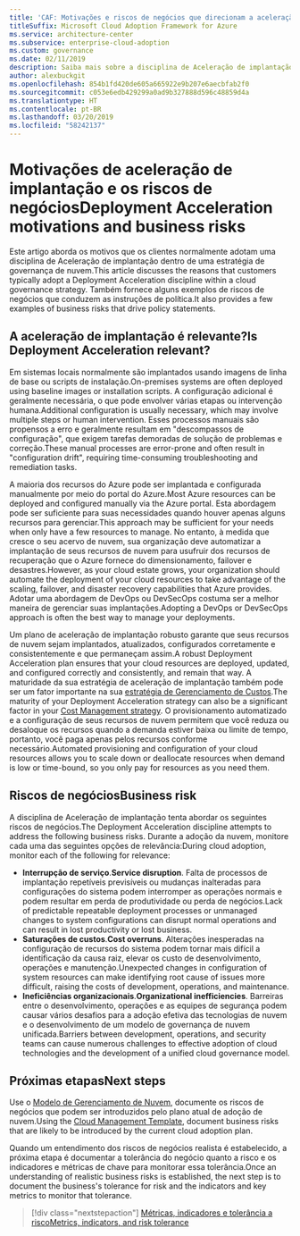```yaml
---
title: 'CAF: Motivações e riscos de negócios que direcionam a aceleração da implantação'
titleSuffix: Microsoft Cloud Adoption Framework for Azure
ms.service: architecture-center
ms.subservice: enterprise-cloud-adoption
ms.custom: governance
ms.date: 02/11/2019
description: Saiba mais sobre a disciplina de Aceleração de implantação como parte de uma estratégia de governança de nuvem.
author: alexbuckgit
ms.openlocfilehash: 854b1fd420de605a665922e9b207e6aecbfab2f0
ms.sourcegitcommit: c053e6edb429299a0ad9b327888d596c48859d4a
ms.translationtype: HT
ms.contentlocale: pt-BR
ms.lasthandoff: 03/20/2019
ms.locfileid: "58242137"
---
```

# <a name="deployment-acceleration-motivations-and-business-risks"></a><span data-ttu-id="be639-103">Motivações de aceleração de implantação e os riscos de negócios</span><span class="sxs-lookup"><span data-stu-id="be639-103">Deployment Acceleration motivations and business risks</span></span>

<span data-ttu-id="be639-104">Este artigo aborda os motivos que os clientes normalmente adotam uma disciplina de Aceleração de implantação dentro de uma estratégia de governança de nuvem.</span><span class="sxs-lookup"><span data-stu-id="be639-104">This article discusses the reasons that customers typically adopt a Deployment Acceleration discipline within a cloud governance strategy.</span></span> <span data-ttu-id="be639-105">Também fornece alguns exemplos de riscos de negócios que conduzem as instruções de política.</span><span class="sxs-lookup"><span data-stu-id="be639-105">It also provides a few examples of business risks that drive policy statements.</span></span>

<!-- markdownlint-disable MD026 -->

## <a name="is-deployment-acceleration-relevant"></a><span data-ttu-id="be639-106">A aceleração de implantação é relevante?</span><span class="sxs-lookup"><span data-stu-id="be639-106">Is Deployment Acceleration relevant?</span></span>

<span data-ttu-id="be639-107">Em sistemas locais normalmente são implantados usando imagens de linha de base ou scripts de instalação.</span><span class="sxs-lookup"><span data-stu-id="be639-107">On-premises systems are often deployed using baseline images or installation scripts.</span></span> <span data-ttu-id="be639-108">A configuração adicional é geralmente necessária, o que pode envolver várias etapas ou intervenção humana.</span><span class="sxs-lookup"><span data-stu-id="be639-108">Additional configuration is usually necessary, which may involve multiple steps or human intervention.</span></span> <span data-ttu-id="be639-109">Esses processos manuais são propensos a erro e geralmente resultam em "descompassos de configuração", que exigem tarefas demoradas de solução de problemas e correção.</span><span class="sxs-lookup"><span data-stu-id="be639-109">These manual processes are error-prone and often result in "configuration drift", requiring time-consuming troubleshooting and remediation tasks.</span></span>

<span data-ttu-id="be639-110">A maioria dos recursos do Azure pode ser implantada e configurada manualmente por meio do portal do Azure.</span><span class="sxs-lookup"><span data-stu-id="be639-110">Most Azure resources can be deployed and configured manually via the Azure portal.</span></span> <span data-ttu-id="be639-111">Esta abordagem pode ser suficiente para suas necessidades quando houver apenas alguns recursos para gerenciar.</span><span class="sxs-lookup"><span data-stu-id="be639-111">This approach may be sufficient for your needs when only have a few resources to manage.</span></span> <span data-ttu-id="be639-112">No entanto, à medida que cresce o seu acervo de nuvem, sua organização deve automatizar a implantação de seus recursos de nuvem para usufruir dos recursos de recuperação que o Azure fornece do dimensionamento, failover e desastres.</span><span class="sxs-lookup"><span data-stu-id="be639-112">However, as your cloud estate grows, your organization should automate the deployment of your cloud resources to take advantage of the scaling, failover, and disaster recovery capabilities that Azure provides.</span></span> <span data-ttu-id="be639-113">Adotar uma abordagem de DevOps ou DevSecOps costuma ser a melhor maneira de gerenciar suas implantações.</span><span class="sxs-lookup"><span data-stu-id="be639-113">Adopting a DevOps or DevSecOps approach is often the best way to manage your deployments.</span></span>

<span data-ttu-id="be639-114">Um plano de aceleração de implantação robusto garante que seus recursos de nuvem sejam implantados, atualizados, configurados corretamente e consistentemente e que permaneçam assim.</span><span class="sxs-lookup"><span data-stu-id="be639-114">A robust Deployment Acceleration plan ensures that your cloud resources are deployed, updated, and configured correctly and consistently, and remain that way.</span></span> <span data-ttu-id="be639-115">A maturidade da sua estratégia de aceleração de implantação também pode ser um fator importante na sua [estratégia de Gerenciamento de Custos](../cost-management/overview.md).</span><span class="sxs-lookup"><span data-stu-id="be639-115">The maturity of your Deployment Acceleration strategy can also be a significant factor in your [Cost Management strategy](../cost-management/overview.md).</span></span> <span data-ttu-id="be639-116">O provisionamento automatizado e a configuração de seus recursos de nuvem permitem que você reduza ou desaloque os recursos quando a demanda estiver baixa ou limite de tempo, portanto, você paga apenas pelos recursos conforme necessário.</span><span class="sxs-lookup"><span data-stu-id="be639-116">Automated provisioning and configuration of your cloud resources allows you to scale down or deallocate resources when demand is low or time-bound, so you only pay for resources as you need them.</span></span>

## <a name="business-risk"></a><span data-ttu-id="be639-117">Riscos de negócios</span><span class="sxs-lookup"><span data-stu-id="be639-117">Business risk</span></span>

<span data-ttu-id="be639-118">A disciplina de Aceleração de implantação tenta abordar os seguintes riscos de negócios.</span><span class="sxs-lookup"><span data-stu-id="be639-118">The Deployment Acceleration discipline attempts to address the following business risks.</span></span> <span data-ttu-id="be639-119">Durante a adoção da nuvem, monitore cada uma das seguintes opções de relevância:</span><span class="sxs-lookup"><span data-stu-id="be639-119">During cloud adoption, monitor each of the following for relevance:</span></span>

- <span data-ttu-id="be639-120">**Interrupção de serviço**.</span><span class="sxs-lookup"><span data-stu-id="be639-120">**Service disruption**.</span></span> <span data-ttu-id="be639-121">Falta de processos de implantação repetíveis previsíveis ou mudanças inalteradas para configurações do sistema podem interromper as operações normais e podem resultar em perda de produtividade ou perda de negócios.</span><span class="sxs-lookup"><span data-stu-id="be639-121">Lack of predictable repeatable deployment processes or unmanaged changes to system configurations can disrupt normal operations and can result in lost productivity or lost business.</span></span>
- <span data-ttu-id="be639-122">**Saturações de custos**.</span><span class="sxs-lookup"><span data-stu-id="be639-122">**Cost overruns**.</span></span> <span data-ttu-id="be639-123">Alterações inesperadas na configuração de recursos do sistema podem tornar mais difícil a identificação da causa raiz, elevar os custo de desenvolvimento, operações e manutenção.</span><span class="sxs-lookup"><span data-stu-id="be639-123">Unexpected changes in configuration of system resources can make identifying root cause of issues more difficult, raising the costs of development, operations, and maintenance.</span></span>
- <span data-ttu-id="be639-124">**Ineficiências organizacionais**.</span><span class="sxs-lookup"><span data-stu-id="be639-124">**Organizational inefficiencies**.</span></span> <span data-ttu-id="be639-125">Barreiras entre o desenvolvimento, operações e as equipes de segurança podem causar vários desafios para a adoção efetiva das tecnologias de nuvem e o desenvolvimento de um modelo de governança de nuvem unificada.</span><span class="sxs-lookup"><span data-stu-id="be639-125">Barriers between development, operations, and security teams can cause numerous challenges to effective adoption of cloud technologies and the development of a unified cloud governance model.</span></span>

## <a name="next-steps"></a><span data-ttu-id="be639-126">Próximas etapas</span><span class="sxs-lookup"><span data-stu-id="be639-126">Next steps</span></span>

<span data-ttu-id="be639-127">Use o [Modelo de Gerenciamento de Nuvem](./template.md), documente os riscos de negócios que podem ser introduzidos pelo plano atual de adoção de nuvem.</span><span class="sxs-lookup"><span data-stu-id="be639-127">Using the [Cloud Management Template](./template.md), document business risks that are likely to be introduced by the current cloud adoption plan.</span></span>

<span data-ttu-id="be639-128">Quando um entendimento dos riscos de negócios realista é estabelecido, a próxima etapa é documentar a tolerância do negócio quanto a risco e os indicadores e métricas de chave para monitorar essa tolerância.</span><span class="sxs-lookup"><span data-stu-id="be639-128">Once an understanding of realistic business risks is established, the next step is to document the business's tolerance for risk and the indicators and key metrics to monitor that tolerance.</span></span>

> [!div class="nextstepaction"]
> [<span data-ttu-id="be639-129">Métricas, indicadores e tolerância a risco</span><span class="sxs-lookup"><span data-stu-id="be639-129">Metrics, indicators, and risk tolerance</span></span>](./metrics-tolerance.md)
